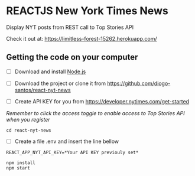 # REACTJS New York Times News
Display NYT posts from REST call to Top Stories API

Check it out at: https://limitless-forest-15262.herokuapp.com/

## Getting the code on your computer
- [ ] Download and install <a href="https://nodejs.org/en/download/" target="_blank">Node.js</a>

- [ ] Download the project or clone it from https://github.com/diogo-santos/react-nyt-news

- [ ] Create API KEY for you from https://developer.nytimes.com/get-started

*Remember to click the access toggle to enable access to Top Stories API when you register*

```
cd react-nyt-news
```
- [ ] Create a file .env and insert the line bellow
```
REACT_APP_NYT_API_KEY=*Your API KEY previouly set*
```

```
npm install
npm start
```
